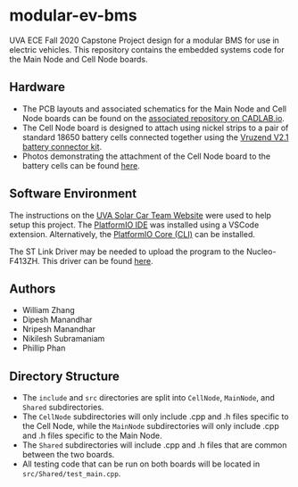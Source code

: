 # modular-ev-bms
UVA ECE Fall 2020 Capstone Project design for a modular BMS for use in electric vehicles. This repository contains the embedded systems code for the Main Node and Cell Node boards.

## Hardware
* The PCB layouts and associated schematics for the Main Node and Cell Node boards can be found on the [associated repository on CADLAB.io](https://cadlab.io/project/23337/master/files).
* The Cell Node board is designed to attach using nickel strips to a pair of standard 18650 battery cells connected together using the [Vruzend V2.1 battery connector kit](https://vruzend.com/product/vruzend-battery-kit-v2-0/).
* Photos demonstrating the attachment of the Cell Node board to the battery cells can be found [here](https://imgur.com/a/J0ZLfna). 


## Software Environment
The instructions on the [UVA Solar Car Team Website](https://solarcaratuva.github.io/stm32-mbed-info) were used to help setup this project. The [PlatformIO IDE](https://docs.platformio.org/en/latest/integration/ide/pioide.html) was installed using a VSCode extension. Alternatively, the [PlatformIO Core (CLI)](https://docs.platformio.org/en/latest/core/installation.html) can be installed.

The ST Link Driver may be needed to upload the program to the Nucleo-F413ZH. This driver can be found [here](https://os.mbed.com/teams/ST/wiki/ST-Link-Driver).

## Authors

* William Zhang
* Dipesh Manandhar
* Nripesh Manandhar
* Nikilesh Subramaniam
* Phillip Phan

## Directory Structure
* The `include` and `src` directories are split into `CellNode`, `MainNode`, and `Shared` subdirectories.
* The `CellNode` subdirectories will only include .cpp and .h files specific to the Cell Node, while the `MainNode` subdirectories will only include .cpp and .h files specific to the Main Node.
* The `Shared` subdirectories will include .cpp and .h files that are common between the two boards.
* All testing code that can be run on both boards will be located in `src/Shared/test_main.cpp`.
